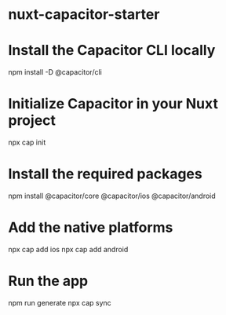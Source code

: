 # nuxt-capacitor-starter

# Install the Capacitor CLI locally

npm install -D @capacitor/cli

# Initialize Capacitor in your Nuxt project

npx cap init

# Install the required packages

npm install @capacitor/core @capacitor/ios @capacitor/android

# Add the native platforms

npx cap add ios
npx cap add android

# Run the app

npm run generate
npx cap sync
